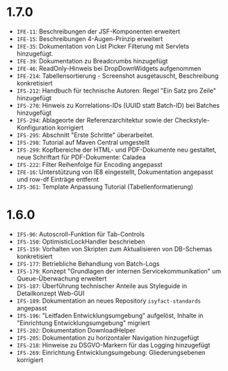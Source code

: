 # 1.7.0
- `IFE-11`: Beschreibungen der JSF-Komponenten erweitert
- `IFE-15`: Beschreibungen 4-Augen-Prinzip erweitert
- `IFE-35`: Dokumentation von List Picker Filterung mit Servlets hinzugefügt.
- `IFE-39`: Dokumentation zu Breadcrumbs hinzugefügt
- `IFE-46`: ReadOnly-Hinweis bei DropDownWidgets aufgenommen
- `IFE-214`: Tabellensortierung - Screenshot ausgetauscht, Beschreibung konkretisiert
- `IFS-212`: Handbuch für technische Autoren: Regel "Ein Satz pro Zeile" hinzugefügt
- `IFS-270`: Hinweis zu Korrelations-IDs (UUID statt Batch-ID) bei Batches hinzugefügt
- `IFS-294`: Ablageorte der Referenzarchitektur sowie der Checkstyle-Konfiguration korrigiert
- `IFS-295`: Abschnitt "Erste Schritte" überarbeitet.
- `IFS-298`: Tutorial auf Maven Central umgestellt
- `IFS-299`: Kopfbereiche der HTML- und PDF-Dokumente neu gestaltet, neue Schriftart für PDF-Dokumente: Caladea 
- `IFS-222`: Filter Reihenfolge für Encoding angepasst
- `IFE-16`: Unterstützung von IE8 eingestellt, Dokumentation angepasst und row-df Einträge entfernt
- `IFS-361`: Template Anpassung Tutorial (Tabellenformatierung)

# 1.6.0
- `IFS-96`: Autoscroll-Funktion für Tab-Controls
- `IFS-150`: OptimisticLockHandler beschrieben
- `IFS-159`: Vorhalten von Skripten zum Aktualisieren von DB-Schemas konkretisiert 
- `IFS-177`: Betriebliche Behandlung von Batch-Logs
- `IFS-179`: Konzept "Grundlagen der internen Servicekommunikation" um Queue-Überwachung erweitert
- `IFS-187`: Überführung technischer Anteile aus Styleguide in Detailkonzept Web-GUI
- `IFS-189`: Dokumentation an neues Repository `isyfact-standards` angepasst
- `IFS-196`: "Leitfaden Entwicklungsumgebung" aufgelöst, Inhalte in "Einrichtung Entwicklungsumgebung" migriert
- `IFS-202`: Dokumentation DownloadHelper
- `IFS-205`: Dokumentation zu horizontaler Navigation hinzugefügt
- `IFS-218`: Hinweise zu DSGVO-Markern für das Logging hinzugefügt
- `IFS-269`: Einrichtung Entwicklungsumgebung: Gliederungsebenen korrigiert
